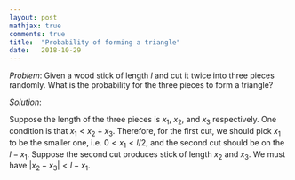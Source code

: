 ```yaml
---
layout: post
mathjax: true
comments: true
title:  "Probability of forming a triangle"
date:   2018-10-29
---
```


*Problem*: Given a wood stick of length $l$ and cut it twice into three pieces randomly. What is the probability for the three pieces to form a triangle?

*Solution*:

Suppose the length of the three pieces is $x_1$, $x_2$, and $x_3$ respectively. One condition is that $x_1<x_2+x_3$. Therefore, for the first cut, we should pick $x_1$ to be the smaller one, i.e. $0<x_1<l/2$, and the second cut should be on the $l-x_1$. Suppose the second cut produces stick of length $x_2$ and $x_3$. We must have $|x_2-x_3|<l-x_1$.
